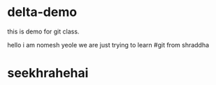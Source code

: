 # delta-demo
this is demo for git class.

hello i am nomesh yeole
  we are just trying to learn #git from shraddha

# seekhrahehai
